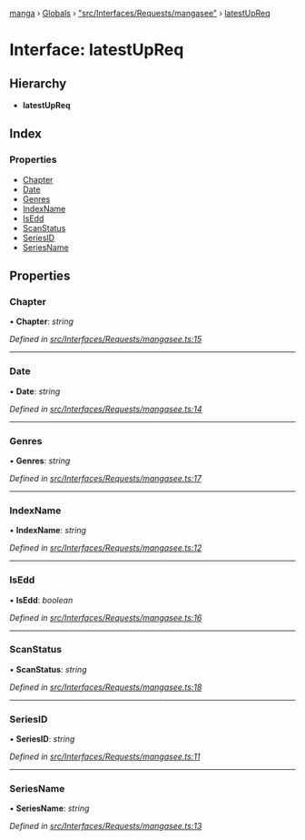 [manga](../README.md) › [Globals](../globals.md) › ["src/Interfaces/Requests/mangasee"](../modules/_src_interfaces_requests_mangasee_.md) › [latestUpReq](_src_interfaces_requests_mangasee_.latestupreq.md)

# Interface: latestUpReq

## Hierarchy

* **latestUpReq**

## Index

### Properties

* [Chapter](_src_interfaces_requests_mangasee_.latestupreq.md#chapter)
* [Date](_src_interfaces_requests_mangasee_.latestupreq.md#date)
* [Genres](_src_interfaces_requests_mangasee_.latestupreq.md#genres)
* [IndexName](_src_interfaces_requests_mangasee_.latestupreq.md#indexname)
* [IsEdd](_src_interfaces_requests_mangasee_.latestupreq.md#isedd)
* [ScanStatus](_src_interfaces_requests_mangasee_.latestupreq.md#scanstatus)
* [SeriesID](_src_interfaces_requests_mangasee_.latestupreq.md#seriesid)
* [SeriesName](_src_interfaces_requests_mangasee_.latestupreq.md#seriesname)

## Properties

###  Chapter

• **Chapter**: *string*

*Defined in [src/Interfaces/Requests/mangasee.ts:15](https://github.com/tushar1210/manga-node/blob/8c3a793/src/Interfaces/Requests/mangasee.ts#L15)*

___

###  Date

• **Date**: *string*

*Defined in [src/Interfaces/Requests/mangasee.ts:14](https://github.com/tushar1210/manga-node/blob/8c3a793/src/Interfaces/Requests/mangasee.ts#L14)*

___

###  Genres

• **Genres**: *string*

*Defined in [src/Interfaces/Requests/mangasee.ts:17](https://github.com/tushar1210/manga-node/blob/8c3a793/src/Interfaces/Requests/mangasee.ts#L17)*

___

###  IndexName

• **IndexName**: *string*

*Defined in [src/Interfaces/Requests/mangasee.ts:12](https://github.com/tushar1210/manga-node/blob/8c3a793/src/Interfaces/Requests/mangasee.ts#L12)*

___

###  IsEdd

• **IsEdd**: *boolean*

*Defined in [src/Interfaces/Requests/mangasee.ts:16](https://github.com/tushar1210/manga-node/blob/8c3a793/src/Interfaces/Requests/mangasee.ts#L16)*

___

###  ScanStatus

• **ScanStatus**: *string*

*Defined in [src/Interfaces/Requests/mangasee.ts:18](https://github.com/tushar1210/manga-node/blob/8c3a793/src/Interfaces/Requests/mangasee.ts#L18)*

___

###  SeriesID

• **SeriesID**: *string*

*Defined in [src/Interfaces/Requests/mangasee.ts:11](https://github.com/tushar1210/manga-node/blob/8c3a793/src/Interfaces/Requests/mangasee.ts#L11)*

___

###  SeriesName

• **SeriesName**: *string*

*Defined in [src/Interfaces/Requests/mangasee.ts:13](https://github.com/tushar1210/manga-node/blob/8c3a793/src/Interfaces/Requests/mangasee.ts#L13)*
